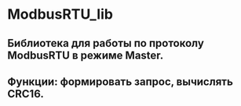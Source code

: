 # ModbusRTU_lib
## Библиотека для работы по протоколу ModbusRTU в режиме Master.
## Функции: формировать запрос, вычислять CRC16.
